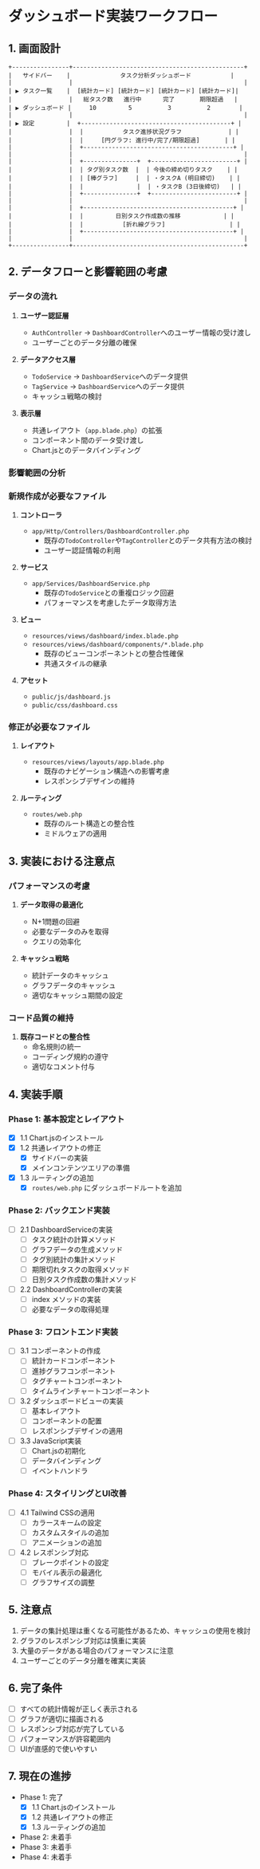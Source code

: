 # ダッシュボード実装ワークフロー

## 1. 画面設計

```
+----------------+------------------------------------------------+
|   サイドバー    |              タスク分析ダッシュボード           |
|                |                                                |
| ▶ タスク一覧    |  [統計カード] [統計カード] [統計カード] [統計カード]|
|                |   総タスク数   進行中      完了       期限超過   |
| ▶ ダッシュボード |     10         5          3          2        |
|                |                                                |
| ▶ 設定         |  +------------------------------------------+ |
|                |  |           タスク進捗状況グラフ             | |
|                |  |     [円グラフ: 進行中/完了/期限超過]       | |
|                |  +------------------------------------------+ |
|                |                                                |
|                |  +---------------+  +------------------------+ |
|                |  | タグ別タスク数  |  | 今後の締め切りタスク    | |
|                |  | [棒グラフ]     |  | ・タスクA (明日締切)    | |
|                |  |               |  | ・タスクB (3日後締切)   | |
|                |  +---------------+  +------------------------+ |
|                |                                                |
|                |  +------------------------------------------+ |
|                |  |         日別タスク作成数の推移            | |
|                |  |           [折れ線グラフ]                  | |
|                |  +------------------------------------------+ |
|                |                                                |
+----------------+------------------------------------------------+
```

## 2. データフローと影響範囲の考慮

### データの流れ
1. **ユーザー認証層**
   - `AuthController` → `DashboardController`へのユーザー情報の受け渡し
   - ユーザーごとのデータ分離の確保

2. **データアクセス層**
   - `TodoService` → `DashboardService`へのデータ提供
   - `TagService` → `DashboardService`へのデータ提供
   - キャッシュ戦略の検討

3. **表示層**
   - 共通レイアウト（`app.blade.php`）の拡張
   - コンポーネント間のデータ受け渡し
   - Chart.jsとのデータバインディング

### 影響範囲の分析

### 新規作成が必要なファイル
1. **コントローラ**
   - `app/Http/Controllers/DashboardController.php`
     - 既存の`TodoController`や`TagController`とのデータ共有方法の検討
     - ユーザー認証情報の利用

2. **サービス**
   - `app/Services/DashboardService.php`
     - 既存の`TodoService`との重複ロジック回避
     - パフォーマンスを考慮したデータ取得方法

3. **ビュー**
   - `resources/views/dashboard/index.blade.php`
   - `resources/views/dashboard/components/*.blade.php`
     - 既存のビューコンポーネントとの整合性確保
     - 共通スタイルの継承

4. **アセット**
   - `public/js/dashboard.js`
   - `public/css/dashboard.css`

### 修正が必要なファイル
1. **レイアウト**
   - `resources/views/layouts/app.blade.php`
     - 既存のナビゲーション構造への影響考慮
     - レスポンシブデザインの維持

2. **ルーティング**
   - `routes/web.php`
     - 既存のルート構造との整合性
     - ミドルウェアの適用

## 3. 実装における注意点

### パフォーマンスの考慮
1. **データ取得の最適化**
   - N+1問題の回避
   - 必要なデータのみを取得
   - クエリの効率化

2. **キャッシュ戦略**
   - 統計データのキャッシュ
   - グラフデータのキャッシュ
   - 適切なキャッシュ期間の設定

### コード品質の維持
1. **既存コードとの整合性**
   - 命名規則の統一
   - コーディング規約の遵守
   - 適切なコメント付与

## 4. 実装手順

### Phase 1: 基本設定とレイアウト
- [x] 1.1 Chart.jsのインストール
- [x] 1.2 共通レイアウトの修正
  - [x] サイドバーの実装
  - [x] メインコンテンツエリアの準備
- [x] 1.3 ルーティングの追加
  - [x] `routes/web.php` にダッシュボードルートを追加

### Phase 2: バックエンド実装
- [ ] 2.1 DashboardServiceの実装
  - [ ] タスク統計の計算メソッド
  - [ ] グラフデータの生成メソッド
  - [ ] タグ別統計の集計メソッド
  - [ ] 期限切れタスクの取得メソッド
  - [ ] 日別タスク作成数の集計メソッド

- [ ] 2.2 DashboardControllerの実装
  - [ ] index メソッドの実装
  - [ ] 必要なデータの取得処理

### Phase 3: フロントエンド実装
- [ ] 3.1 コンポーネントの作成
  - [ ] 統計カードコンポーネント
  - [ ] 進捗グラフコンポーネント
  - [ ] タグチャートコンポーネント
  - [ ] タイムラインチャートコンポーネント

- [ ] 3.2 ダッシュボードビューの実装
  - [ ] 基本レイアウト
  - [ ] コンポーネントの配置
  - [ ] レスポンシブデザインの適用

- [ ] 3.3 JavaScript実装
  - [ ] Chart.jsの初期化
  - [ ] データバインディング
  - [ ] イベントハンドラ

### Phase 4: スタイリングとUI改善
- [ ] 4.1 Tailwind CSSの適用
  - [ ] カラースキームの設定
  - [ ] カスタムスタイルの追加
  - [ ] アニメーションの追加

- [ ] 4.2 レスポンシブ対応
  - [ ] ブレークポイントの設定
  - [ ] モバイル表示の最適化
  - [ ] グラフサイズの調整

## 5. 注意点
1. データの集計処理は重くなる可能性があるため、キャッシュの使用を検討
2. グラフのレスポンシブ対応は慎重に実装
3. 大量のデータがある場合のパフォーマンスに注意
4. ユーザーごとのデータ分離を確実に実装

## 6. 完了条件
- [ ] すべての統計情報が正しく表示される
- [ ] グラフが適切に描画される
- [ ] レスポンシブ対応が完了している
- [ ] パフォーマンスが許容範囲内
- [ ] UIが直感的で使いやすい

## 7. 現在の進捗
- Phase 1: 完了
  - [x] 1.1 Chart.jsのインストール
  - [x] 1.2 共通レイアウトの修正
  - [x] 1.3 ルーティングの追加
- Phase 2: 未着手
- Phase 3: 未着手
- Phase 4: 未着手
